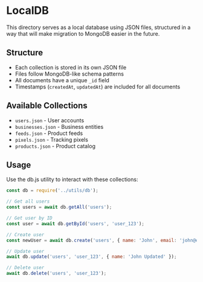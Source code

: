 # LocalDB

This directory serves as a local database using JSON files, structured in a way that will make migration to MongoDB easier in the future.

## Structure

- Each collection is stored in its own JSON file
- Files follow MongoDB-like schema patterns
- All documents have a unique `_id` field
- Timestamps (`createdAt`, `updatedAt`) are included for all documents

## Available Collections

- `users.json` - User accounts
- `businesses.json` - Business entities
- `feeds.json` - Product feeds
- `pixels.json` - Tracking pixels
- `products.json` - Product catalog

## Usage

Use the db.js utility to interact with these collections:

```javascript
const db = require('../utils/db');

// Get all users
const users = await db.getAll('users');

// Get user by ID
const user = await db.getById('users', 'user_123');

// Create user
const newUser = await db.create('users', { name: 'John', email: 'john@example.com' });

// Update user
await db.update('users', 'user_123', { name: 'John Updated' });

// Delete user
await db.delete('users', 'user_123');
```